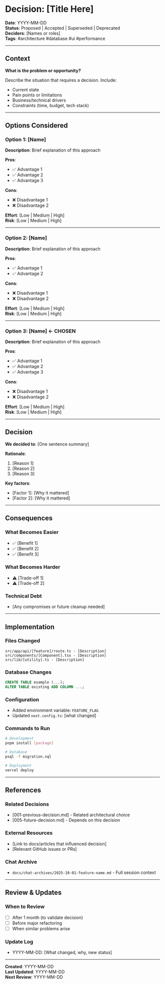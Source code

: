 # Decision: [Title Here]

**Date**: YYYY-MM-DD  
**Status**: Proposed | Accepted | Superseded | Deprecated  
**Deciders**: [Names or roles]  
**Tags**: #architecture #database #ui #performance

---

## Context

**What is the problem or opportunity?**

Describe the situation that requires a decision. Include:
- Current state
- Pain points or limitations
- Business/technical drivers
- Constraints (time, budget, tech stack)

---

## Options Considered

### Option 1: [Name]
**Description**: Brief explanation of this approach

**Pros**:
- ✅ Advantage 1
- ✅ Advantage 2
- ✅ Advantage 3

**Cons**:
- ❌ Disadvantage 1
- ❌ Disadvantage 2

**Effort**: [Low | Medium | High]  
**Risk**: [Low | Medium | High]

---

### Option 2: [Name]
**Description**: Brief explanation of this approach

**Pros**:
- ✅ Advantage 1
- ✅ Advantage 2

**Cons**:
- ❌ Disadvantage 1
- ❌ Disadvantage 2

**Effort**: [Low | Medium | High]  
**Risk**: [Low | Medium | High]

---

### Option 3: [Name] ← **CHOSEN**
**Description**: Brief explanation of this approach

**Pros**:
- ✅ Advantage 1
- ✅ Advantage 2
- ✅ Advantage 3

**Cons**:
- ❌ Disadvantage 1
- ❌ Disadvantage 2

**Effort**: [Low | Medium | High]  
**Risk**: [Low | Medium | High]

---

## Decision

**We decided to**: [One sentence summary]

**Rationale**:
1. [Reason 1]
2. [Reason 2]
3. [Reason 3]

**Key factors**:
- [Factor 1]: [Why it mattered]
- [Factor 2]: [Why it mattered]

---

## Consequences

### What Becomes Easier
- ✅ [Benefit 1]
- ✅ [Benefit 2]
- ✅ [Benefit 3]

### What Becomes Harder
- ⚠️ [Trade-off 1]
- ⚠️ [Trade-off 2]

### Technical Debt
- [Any compromises or future cleanup needed]

---

## Implementation

### Files Changed
```
src/app/api/[feature]/route.ts - [Description]
src/components/[Component].tsx - [Description]
src/lib/[utility].ts - [Description]
```

### Database Changes
```sql
CREATE TABLE example (...);
ALTER TABLE existing ADD COLUMN ...;
```

### Configuration
- Added environment variable: `FEATURE_FLAG`
- Updated `next.config.ts`: [what changed]

### Commands to Run
```bash
# Development
pnpm install [package]

# Database
psql -f migration.sql

# Deployment
vercel deploy
```

---

## References

### Related Decisions
- [001-previous-decision.md] - Related architectural choice
- [005-future-decision.md] - Depends on this decision

### External Resources
- [Link to docs/articles that influenced decision]
- [Relevant GitHub issues or PRs]

### Chat Archive
- `docs/chat-archives/2025-10-01-feature-name.md` - Full session context

---

## Review & Updates

### When to Review
- [ ] After 1 month (to validate decision)
- [ ] Before major refactoring
- [ ] When similar problems arise

### Update Log
- YYYY-MM-DD: [What changed, why, new status]

---

**Created**: YYYY-MM-DD  
**Last Updated**: YYYY-MM-DD  
**Next Review**: YYYY-MM-DD

